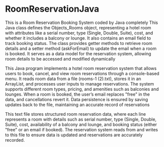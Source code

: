 # RoomReservationJava
This is a Room Reservation Booking System coded by Java completely 
 This Java class defines the Objects_Rooms object, representing a hotel room with attributes like a serial number, type (Single, Double, Suite), cost, and whether it includes a balcony or lounge. It also contains an email field to track booking status. The class provides getter methods to retrieve room details and a setter method (askForEmail) to update the email when a room is booked. It serves as a data model for the reservation system, allowing room details to be accessed and modified dynamically


 This Java program implements a hotel room reservation system that allows users to book, cancel, and view room reservations through a console-based menu. It reads room data from a file (rooms-1 (2).txt), stores it in an ArrayList, and processes user inputs to manage reservations. The system supports different room types, pricing, and amenities such as balconies and lounges. When a room is booked, the user’s email replaces "free" in the data, and cancellations revert it. Data persistence is ensured by saving updates back to the file, maintaining an accurate record of reservations


 This text file stores structured room reservation data, where each line represents a room with details such as serial number, type (Single, Double, Suite), cost, availability of a balcony and lounge, and booking status (either "free" or an email if booked). The reservation system reads from and writes to this file to ensure data is updated and reservations are accurately recorded.
